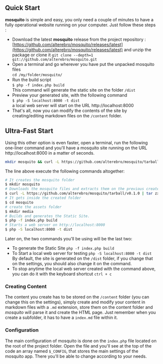 <!--
title : Quick Start
description : How to start with mosquito in some simple steps
order : 1
-->

## Quick Start

**mosquito** is simple and easy, you only need a couple of minutes to have a fully operational website running on
your computer. Just follow these steps :

- Download the latest **mosquito** release from the project repository : [https://github.com/alterebro/mosquito/releases/latest](https://github.com/alterebro/mosquito/releases/latest) and unzip the package or clone it `git clone --depth=1 git://github.com/alterebro/mosquito.git`
- Open a terminal and go wherever you have put the unpacked mosquito files <br />`cd /my/folder/mosquito/`
- Run the build script <br />`$ php -f index.php build` <br />This command will generate the static site on the folder `/dist`
- Preview your generated site, with the following command <br />`$ php -S localhost:8000 -t dist` <br />a local web server will start on the URL http://localhost:8000
- That's all, now you can modify the contents of the site by creating/editing markdown files on the `/content` folder.

## Ultra-Fast Start

Using this other option is even faster, open a terminal, run the following one-liner command and you'll have a mosquito site running on the URL http://localhost:8000 in a matter of seconds.

```bash
mkdir mosquito && curl -L https://github.com/alterebro/mosquito/tarball/v0.1.0 | tar zx -C mosquito --strip-components=1 && cd mosquito && mkdir media && php -f index.php build && php -S localhost:8000 -t dist
```

The line above execute the following commands altogether:
```bash
# It creates the mosquito folder
$ mkdir mosquito
# Downloads the mosquito files and extracts them on the previous created folder
$ curl -L https://github.com/alterebro/mosquito/tarball/v0.1.0 | tar zx -C mosquito --strip-components=1
# It gets inside the created folder
$ cd mosquito
# create the assets folder
$ mkdir media
# Builds and generates the Static Site.
$ php -f index.php build
# Starts a web server on http://localhost:8000
$ php -S localhost:8000 -t dist
```

Later on, the two commands you'll be using will be the last two:

- To generate the Static Site `php -f index.php build`
- To Start a local web server for testing `php -S localhost:8000 -t dist`
<br />By default, the site is generated on the `/dist` folder, if you change that on the settings, you should also change it on the command.
- To stop anytime the local web server created with the command above, you can do it with the keyboard shortcut `ctrl + c`


### Creating Content

The content you create has to be stored on the `/content` folder (you can change this on the settings), simply create and modify your content in markdown files with a `.md` extension, store them on the content folder and *mosquito* will parse it and create the HTML page. Just remember when you create a subfolder, it has to have a `index.md` file within it.


### Configuration

The main configuration of mosquito is done on the `index.php` file located on the root of the project folder. Open the file and you'll see at the top of the code an array named `$_CONFIG`, that stores the main settings of the mosquito app. There you'll be able to change according to your needs.
